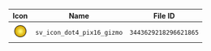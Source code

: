 | Icon | Name | File ID |
| ---  | ---  | ---     |
| ![](sv_icon_dot4_pix16_gizmo.png) | `sv_icon_dot4_pix16_gizmo` | `3443629218296621865` |
